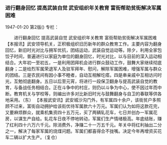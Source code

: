 ### 进行翻身回忆  提高武装自觉  武安组织年关教育  富街帮助贫街解决军属困难

1947-01-20
第2版()
专栏：

　　进行翻身回忆
    提高武装自觉
    武安组织年关教育
    富街帮助贫街解决军属困难
    【本报讯】武安领导机关，正积极组织旧历新年的群众教育工作。主要内容为翻身回忆，新旧时光对比与拥军优抗，团结运动，武装自觉运动等。除夕，利用全家包饺子时间，普遍进行以家庭为单位的翻身回忆，时光对比，以与目前的深入运动相结合。大年初一至初五，一是利用团拜机会进行群众鼓动工作，鼓舞大家继续彻底翻身；二是给烈军属荣退军人及驻军拜年、慰问，解除军属困难，增强军属与群众的团结。三是农民间有因小事不睦者，自动互相解圪瘩。四是串亲戚中互相访问时光，互勉彻底翻身。五日以后至元宵，将进行一段保卫翻身与提高武装自觉的教育，与备战任务相结合。正在斗争中的村庄，则仍以斗争为中心，使不因过年而中断。教育机关与学校等，则编出许多对比新旧时光与鼓舞翻身与自卫的春联等供各地采用。（东）
    【本报武安讯】武安城沙沟门外，有军属四十余户，该街贫户多照顾不过来，富街自动拥护给该街优待军属款六十万元。军属们认为如将这款花完，又要麻烦群众，就乘机集资四十五万元，买了两辆轧花车，七日并创办一军属花房，以谋生产自给。轧花车日夜不停地转动，军属们生产情绪极高。年底结账，赚了红利四十六万六千元。除消费外，净赚二十一万五千元。年关中将红利抽出二分之一，解决了每家军属的烧煤问题。军属们都喜得合不拢嘴。决定今年再增资买花车二辆以扩大生产。（复仓）
